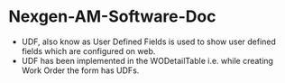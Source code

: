# Nexgen-AM-Software-Doc

- UDF, also know as User Defined Fields is used to show user defined fields which are configured on web.
- UDF has been implemented in the WODetailTable i.e. while creating Work Order the form has UDFs.
